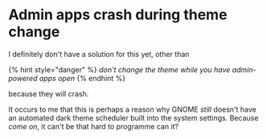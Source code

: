 # Admin apps crash during theme change

I definitely don't have a solution for this yet, other than&#x20;

{% hint style="danger" %}
_don't change the theme while you have admin-powered apps open_
{% endhint %}

because they will crash.

It occurs to me that this is perhaps a reason why GNOME _still_ doesn't have an automated dark theme scheduler built into the system settings. Because _come on_, it can't be that hard to programme can it?

